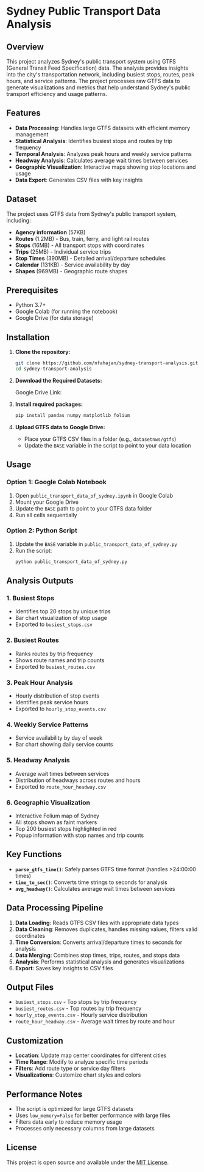 # Sydney Public Transport Data Analysis

## Overview

This project analyzes Sydney's public transport system using GTFS (General Transit Feed Specification) data. The analysis provides insights into the city's transportation network, including busiest stops, routes, peak hours, and service patterns. The project processes raw GTFS data to generate visualizations and metrics that help understand Sydney's public transport efficiency and usage patterns.

## Features

- **Data Processing**: Handles large GTFS datasets with efficient memory management
- **Statistical Analysis**: Identifies busiest stops and routes by trip frequency
- **Temporal Analysis**: Analyzes peak hours and weekly service patterns
- **Headway Analysis**: Calculates average wait times between services
- **Geographic Visualization**: Interactive maps showing stop locations and usage
- **Data Export**: Generates CSV files with key insights

## Dataset

The project uses GTFS data from Sydney's public transport system, including:

- **Agency information** (57KB)
- **Routes** (1.2MB) - Bus, train, ferry, and light rail routes
- **Stops** (16MB) - All transport stops with coordinates
- **Trips** (25MB) - Individual service trips
- **Stop Times** (390MB) - Detailed arrival/departure schedules
- **Calendar** (131KB) - Service availability by day
- **Shapes** (969MB) - Geographic route shapes

## Prerequisites

- Python 3.7+
- Google Colab (for running the notebook)
- Google Drive (for data storage)

## Installation

1. **Clone the repository:**

   ```bash
   git clone https://github.com/nfahajan/sydney-transport-analysis.git
   cd sydney-transport-analysis
   ```

2. **Download the Required Datasets:**

      Google Drive Link:

3. **Install required packages:**

   ```bash
   pip install pandas numpy matplotlib folium
   ```

4. **Upload GTFS data to Google Drive:**
   - Place your GTFS CSV files in a folder (e.g., `datasetnws/gtfs`)
   - Update the `BASE` variable in the script to point to your data location

## Usage

### Option 1: Google Colab Notebook

1. Open `public_transport_data_of_sydney.ipynb` in Google Colab
2. Mount your Google Drive
3. Update the `BASE` path to point to your GTFS data folder
4. Run all cells sequentially

### Option 2: Python Script

1. Update the `BASE` variable in `public_transport_data_of_sydney.py`
2. Run the script:
   ```bash
   python public_transport_data_of_sydney.py
   ```

## Analysis Outputs

### 1. Busiest Stops

- Identifies top 20 stops by unique trips
- Bar chart visualization of stop usage
- Exported to `busiest_stops.csv`

### 2. Busiest Routes

- Ranks routes by trip frequency
- Shows route names and trip counts
- Exported to `busiest_routes.csv`

### 3. Peak Hour Analysis

- Hourly distribution of stop events
- Identifies peak service hours
- Exported to `hourly_stop_events.csv`

### 4. Weekly Service Patterns

- Service availability by day of week
- Bar chart showing daily service counts

### 5. Headway Analysis

- Average wait times between services
- Distribution of headways across routes and hours
- Exported to `route_hour_headway.csv`

### 6. Geographic Visualization

- Interactive Folium map of Sydney
- All stops shown as faint markers
- Top 200 busiest stops highlighted in red
- Popup information with stop names and trip counts

## Key Functions

- **`parse_gtfs_time()`**: Safely parses GTFS time format (handles >24:00:00 times)
- **`time_to_sec()`**: Converts time strings to seconds for analysis
- **`avg_headway()`**: Calculates average wait times between services

## Data Processing Pipeline

1. **Data Loading**: Reads GTFS CSV files with appropriate data types
2. **Data Cleaning**: Removes duplicates, handles missing values, filters valid coordinates
3. **Time Conversion**: Converts arrival/departure times to seconds for analysis
4. **Data Merging**: Combines stop times, trips, routes, and stops data
5. **Analysis**: Performs statistical analysis and generates visualizations
6. **Export**: Saves key insights to CSV files

## Output Files

- `busiest_stops.csv` - Top stops by trip frequency
- `busiest_routes.csv` - Top routes by trip frequency
- `hourly_stop_events.csv` - Hourly service distribution
- `route_hour_headway.csv` - Average wait times by route and hour

## Customization

- **Location**: Update map center coordinates for different cities
- **Time Range**: Modify to analyze specific time periods
- **Filters**: Add route type or service day filters
- **Visualizations**: Customize chart styles and colors

## Performance Notes

- The script is optimized for large GTFS datasets
- Uses `low_memory=False` for better performance with large files
- Filters data early to reduce memory usage
- Processes only necessary columns from large datasets

## License

This project is open source and available under the [MIT License](LICENSE).

